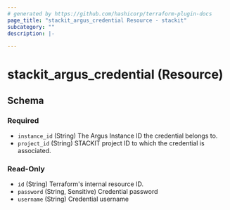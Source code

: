 ```yaml
---
# generated by https://github.com/hashicorp/terraform-plugin-docs
page_title: "stackit_argus_credential Resource - stackit"
subcategory: ""
description: |-
  
---
```


# stackit_argus_credential (Resource)





<!-- schema generated by tfplugindocs -->
## Schema

### Required

- `instance_id` (String) The Argus Instance ID the credential belongs to.
- `project_id` (String) STACKIT project ID to which the credential is associated.

### Read-Only

- `id` (String) Terraform's internal resource ID.
- `password` (String, Sensitive) Credential password
- `username` (String) Credential username
